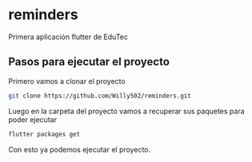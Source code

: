 # reminders

Primera aplicación flutter de EduTec

## Pasos para ejecutar el proyecto

Primero vamos a clonar el proyecto
```bash
git clone https://github.com/Willy502/reminders.git
```

Luego en la carpeta del proyecto vamos a recuperar sus paquetes para poder ejecutar
```bash
flutter packages get
```

Con esto ya podemos ejecutar el proyecto.